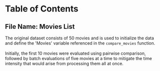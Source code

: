 # Table of Contents

## File Name: Movies List
The original dataset consists of 50 movies and is used to initialize the data and define the 'Movies' variable referenced in the `compare_movies` function. <br><br> Initially, the first 10 movies were evaluated using pairwise comparison, followed by batch evaluations of five movies at a time to mitigate the time intensity that would arise from processing them all at once.
